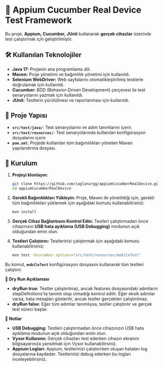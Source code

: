 # 📱 Appium Cucumber Real Device Test Framework

Bu proje, **Appium, Cucumber, JUnit** kullanarak **gerçek cihazlar** üzerinde test çalıştırmak için geliştirilmiştir.

## 🛠 Kullanılan Teknolojiler

- **Java 17:** Projenin ana programlama dili.
- **Maven:** Proje yönetimi ve bağımlılık yönetimi için kullanıldı.
- **Selenium WebDriver:** Web sayfalarını otomatikleştirilmiş testlerle doğrulamak için kullanıldı.
- **Cucumber:** BDD (Behavior-Driven Development) çerçevesi ile test senaryolarını yazmak için kullanıldı.
- **JUnit:** Testlerin yürütülmesi ve raporlanması için kullanıldı.

## 📂 Proje Yapısı

- **`src/test/java/`**: Test senaryolarını ve adım tanımlarını içerir.
- **`src/test/resources/`**: Test senaryolarında kullanılan konfigürasyon dosyalarını içerir.
- **`pom.xml`**: Projede kullanılan tüm bağımlılıkları yöneten Maven yapılandırma dosyası.

## 🚀 Kurulum

1. **Projeyi klonlayın:**
   ```sh
   git clone https://github.com/caglanurgg/appiumCucumberRealDevice.git
   cd appiumCucumberRealDevice
2. **Gerekli Bağımlılıkları Yükleyin:** Proje, Maven ile yönetildiği için, gerekli tüm bağımlılıkları yüklemek için aşağıdaki komutu kullanabilirsiniz:

   ```sh
   mvn install

3. **Gerçek Cihaz Bağlantısını Kontrol Edin:** Testleri çalıştırmadan önce cihazınızın **USB hata ayıklama (USB Debugging)** modunun açık olduğundan emin olun.

4. **Testleri Çalıştırın:** Testlerinizi çalıştırmak için aşağıdaki komutu kullanabilirsiniz:

   ```sh
   mvn test -Dcucumber.options="src/test/resources/mobileTest"

Bu komut, **`mobileTest`** konfigürasyon dosyasını kullanarak tüm testleri çalıştırır.

**🔧 Dry Run Açıklaması**
- **dryRun true:** Testler çalıştırılmaz, ancak features dosyasındaki adımların stepDefinitions'ta tanımlı olup olmadığı kontrol edilir. Eğer eksik adımlar varsa, hata mesajları gösterilir, ancak testler gerçekten çalıştırılmaz.
- **dryRun false:** Eğer tüm adımlar tanımlıysa, testler çalıştırılır ve gerçek test süreci başlar.

**📝 Notlar**

- **USB Debugging:** Testleri çalıştırmadan önce cihazınızın USB hata ayıklama modunun açık olduğundan emin olun.
- **Vysor Kullanımı:** Gerçek cihazları test ederken cihazın ekranını bilgisayarınıza yansıtmak için Vysor kullanabilirsiniz.
- **Appium Logları:** Appium, testlerinizi çalıştırırken oluşan hataları log dosyalarına kaydeder. Testlerinizi debug ederken bu logları inceleyebilirsiniz.